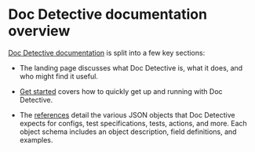 # Doc Detective documentation overview

[comment]: # (test start {"id":"search-kittens"})

[Doc Detective documentation](http://doc-detective.com) is split into a few key sections:

[comment]: # (step {"action":"goTo", "url":"https://doc-detective.com"})

-   The landing page discusses what Doc Detective is, what it does, and who might find it useful.
-   [Get started](https://doc-detective.com/get-started.html) covers how to quickly get up and running with Doc Detective.

    [comment]: # (step {"action":"goTo", "url":"https://doc-detective.com/get-started.html"})

-   The [references](https://doc-detective.com/reference/) detail the various JSON objects that Doc Detective expects for configs, test specifications, tests, actions, and more. Each object schema includes an object description, field definitions, and examples.

    [comment]: # (step {"action":"goTo", "url":"https://doc-detective.com/reference/"})
    [comment]: # (step {"action":"goTo", "url":"https://doc-detective.com/reference/schemas/config.html"})
    [comment]: # (step {"action":"find", "selector":"h2#description", "matchText":"Description"})
    [comment]: # (step {"action":"find", "selector":"h2#fields", "matchText":"Fields"})
    [comment]: # (step {"action":"find", "selector":"h2#examples", "matchText":"Examples"})

[comment]: # (test end)